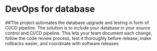 # DevOps for database
##The project automates the database upgrade and testing in form of CI/CD pipeline. 
The solution is to include your database in your source control and CI/CD pipeline. This lets your team document each change, follow the code review process, test it thoroughly before release, make rollbacks easier, and coordinate with software releases



